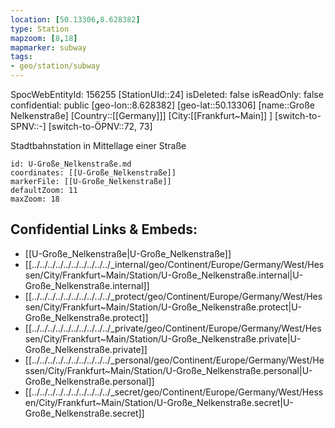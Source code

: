 ```yaml
---
location: [50.13306,8.628382]
type: Station 
mapzoom: [8,18] 
mapmarker: subway 
tags:
- geo/station/subway
---
```

SpocWebEntityId: 156255
[StationUId::24]
isDeleted: false
isReadOnly: false
confidential: public
[geo-lon::8.628382]
[geo-lat::50.13306]
[name::Große Nelkenstraße]
[Country::[[Germany]]]
[City:[[Frankfurt~Main]] ]
[switch-to-SPNV::-]
[switch-to-ÖPNV::72, 73]

Stadtbahnstation in Mittellage einer Straße

```leaflet
id: U-Große_Nelkenstraße.md
coordinates: [[U-Große_Nelkenstraße]]
markerFile: [[U-Große_Nelkenstraße]]
defaultZoom: 11 
maxZoom: 18
```


## Confidential Links & Embeds: 
- [[U-Große_Nelkenstraße|U-Große_Nelkenstraße]] 
- [[../../../../../../../../../../_internal/geo/Continent/Europe/Germany/West/Hessen/City/Frankfurt~Main/Station/U-Große_Nelkenstraße.internal|U-Große_Nelkenstraße.internal]] 
- [[../../../../../../../../../../_protect/geo/Continent/Europe/Germany/West/Hessen/City/Frankfurt~Main/Station/U-Große_Nelkenstraße.protect|U-Große_Nelkenstraße.protect]] 
- [[../../../../../../../../../../_private/geo/Continent/Europe/Germany/West/Hessen/City/Frankfurt~Main/Station/U-Große_Nelkenstraße.private|U-Große_Nelkenstraße.private]] 
- [[../../../../../../../../../../_personal/geo/Continent/Europe/Germany/West/Hessen/City/Frankfurt~Main/Station/U-Große_Nelkenstraße.personal|U-Große_Nelkenstraße.personal]] 
- [[../../../../../../../../../../_secret/geo/Continent/Europe/Germany/West/Hessen/City/Frankfurt~Main/Station/U-Große_Nelkenstraße.secret|U-Große_Nelkenstraße.secret]] 
